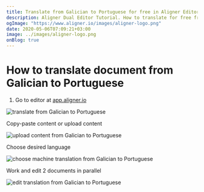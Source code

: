 ```yaml
---
title: Translate from Galician to Portuguese for free in Aligner Editor
description: Aligner Dual Editor Tutorial. How to translate for free from Galician to Portuguese. Aligner is multilingual document management platform. 
ogImage: "https://www.aligner.io/images/aligner-logo.png"
date: 2020-05-06T07:09:21+03:00
image: ../images/aligner-logo.png
onBlog: true
---
```


# How to translate document from Galician to Portuguese

1. Go to editor at [app.aligner.io](https://app.aligner.io "Aligner App web page")

![translate from Galician to Portuguese](../aligner-blank-editor.png "translate from Galician to Portuguese")

Copy-paste content or upload content

![upload content from Galician to Portuguese](../aligner-uploaded-document.png "upload content from Galician to Portuguese")

Choose desired language

![choose machine translation from Galician to Portuguese](../aligner-language-dropdown.png "choose machine translation from Galician to Portuguese")

Work and edit 2 documents in parallel

![edit translation from Galician to Portuguese](../aligner-double-sitded-editor.png "edit translation from Galician to Portuguese")

